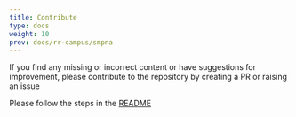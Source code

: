 ```yaml
---
title: Contribute
type: docs
weight: 10
prev: docs/rr-campus/smpna
---
```


If you find any missing or incorrect content or have suggestions for improvement, please contribute to the repository by creating a PR or raising an issue

Please follow the steps in the [README](https://github.com/siri-n-shetty/pesufy/blob/main/README.md)